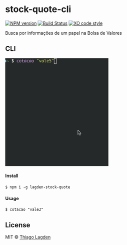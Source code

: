 # stock-quote-cli

[![NPM version][npm-img]][npm]
[![Build Status][ci-img]][ci]
[![XO code style][xo-img]][xo]

[npm-img]:       https://img.shields.io/npm/v/lagden-stock-quote.svg
[npm]:           https://www.npmjs.com/package/lagden-stock-quote
[ci-img]:        https://travis-ci.org/lagden/stock-quote-cli.svg
[ci]:            https://travis-ci.org/lagden/stock-quote-cli
[xo-img]:        https://img.shields.io/badge/code_style-XO-5ed9c7.svg
[xo]:            https://github.com/sindresorhus/xo


Busca por informações de um papel na Bolsa de Valores


## CLI

![Demo CLI](https://raw.githubusercontent.com/lagden/stock-quote-cli/master/demo.gif)


#### Install

```
$ npm i -g lagden-stock-quote
```


#### Usage

```
$ cotacao "vale3"
```


## License

MIT © [Thiago Lagden](http://lagden.in)
